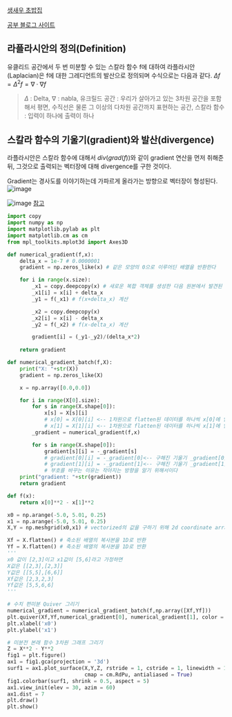 [생새우 초밥집](https://freshrimpsushi.github.io/posts/what-is-an-euclidean-space/)

[공부 블로그 사이트](https://angeloyeo.github.io/2019/08/28/laplacian.html)

## 라플라시안의 정의(Definition)
유클리드 공간에서 두 번 미분할 수 있는 스칼라 함수 f에 대하여 라플라시안(Laplacian)은 f에 대한 그레디언트의 발산으로 정의되며 수식으로는 다음과 같다.
$\Delta f = \Delta ^2 f = \nabla \cdot \nabla f$

> $\Delta$ : Delta, $\nabla$ : nabla, 유크릴드 공간 : 우리가 살아가고 있는 3차원 공간을 포함해서 평면, 수직선은 물론 그 이상의 다차원 공간까지 표현하는 공간, 스칼라 함수 : 입력이 하나에 출력이 하나

## 스칼라 함수의 기울기(gradient)와 발산(divergence)
라플라시안은 스칼라 함수에 대해서 $div(grad(f))$와 같이 gradient 연산을 먼저 취해준 뒤, 그것으로 출력되는 벡터장에 대해 divergence를 구한 것이다.

Gradient는 경사도를 이야기하는데 가파르게 올라가는 방향으로 벡터장이 형성된다.
![image](https://user-images.githubusercontent.com/56191064/190578043-3e12b1dc-bfa3-496e-afb6-464d0a6e0616.png)

![image](https://user-images.githubusercontent.com/56191064/190578021-4c8698c5-a5cb-4be4-aec0-fd232bc45460.png)
[참고](https://m.blog.naver.com/wideeyed/221029470554)
```python
import copy
import numpy as np
import matplotlib.pylab as plt
import matplotlib.cm as cm
from mpl_toolkits.mplot3d import Axes3D

def numerical_gradient(f,x):
    delta_x = 1e-7 # 0.0000001
    gradient = np.zeros_like(x) # 같은 모양의 0으로 이루어딘 배열을 반환한다

    for i in range(x.size):
        _x1 = copy.deepcopy(x) # 새로운 복합 객체를 생성한 다음 원본에서 발견된 객체의 복사본을 재귀적(recursively)으로 삽입합니다.
        _x1[i] = x[i] + delta_x
        _y1 = f(_x1) # f(x+delta_x) 계산

        _x2 = copy.deepcopy(x)
        _x2[i] = x[i] - delta_x
        _y2 = f(_x2) # f(x-delta_x) 계산

        gradient[i] = (_y1-_y2)/(delta_x*2)
    
    return gradient

def numerical_gradient_batch(f,X):
    print("X: "+str(X))
    gradient = np.zeros_like(X)

    x = np.array([0.0,0.0])

    for i in range(X[0].size):
        for s in range(X.shape[0]):
            x[s] = X[s][i]
            # x[0] = X[0][i] <-- 1차원으로 flatten된 데이터를 하나씩 x[0]에 입력
            # x[1] = X[1][i] <-- 1차원으로 flatten된 데이터를 하나씩 x[1]에 입력
        _gradient = numerical_gradient(f,x)

        for s in range(X.shape[0]):
            gradient[s][i] = -_gradient[s]
            # gradient[0][i] = -_gradient[0]<-- 구해진 기울기 _gradient[0]를 부호로 바꿔 gradient 저장
            # gradient[1][i] = -_gradient[1]<-- 구해진 기울기 _gradient[1]를 부호로 바꿔 gradient 저장
            # 부호를 바꾸는 이유는 작아지는 방향을 알기 위해서이다
    print("gradient: "+str(gradient))
    return gradient

def f(x):
    return x[0]**2 - x[1]**2

x0 = np.arange(-5.0, 5.01, 0.25)
x1 = np.arange(-5.0, 5.01, 0.25)
X,Y = np.meshgrid(x0,x1) # vectorized의 값을 구하기 위해 2d coordinate array를 만든다

Xf = X.flatten() # 축소된 배열의 복사본을 1D로 반환
Yf = X.flatten() # 축소된 배열의 복사본을 1D로 반환
'''
x0 값이 [2,3]이고 x1값이 [5,6]라고 가정하면
X값은 [[2,3],[2,3]]
Y값은 [[5,5],[6,6]]
Xf값은 [2,3,2,3]
Yf값은 [5,5,6,6]
'''

# 수치 편미분 Quiver 그리기
numerical_gradient = numerical_gradient_batch(f,np.array([Xf,Yf]))
plt.quiver(Xf,Yf,numerical_gradient[0], numerical_gradient[1], color = "r", headwidth=3) # quiver(화살모음) 그리기
plt.xlabel('x0')
plt.ylabel('x1')

# 미분전 본래 함수 3차원 그래프 그리기
Z = X**2 - Y**2
fig1 = plt.figure()
ax1 = fig1.gca(projection = '3d')
surf1 = ax1.plot_surface(X,Y,Z, rstride = 1, cstride = 1, linewidth = 1,
                         cmap = cm.RdPu, antialiased = True)
fig1.colorbar(surf1, shrink = 0.5, aspect = 5)
ax1.view_init(elev = 30, azim = 60)
ax1.dist = 7
plt.draw()
plt.show()
```


